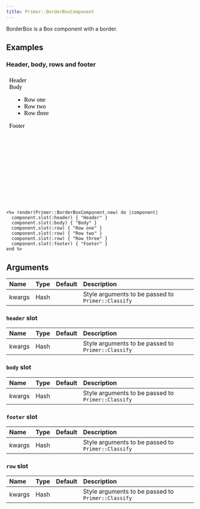 ```yaml
---
title: Primer::BorderBoxComponent
---
```


BorderBox is a Box component with a border.

## Examples

### Header, body, rows and footer

<iframe style="width: 100%; border: 0px; height: 350px;" srcdoc="<html><head><link href='https://unpkg.com/@primer/css/dist/primer.css' rel='stylesheet'></head><body><div class='Box '>    <div class='Box-header '>      Header</div>    <div class='Box-body '>      Body</div>    <ul>        <li class='Box-row '>          Row one</li>        <li class='Box-row '>          Row two</li>        <li class='Box-row '>          Row three</li>    </ul>    <div class='Box-footer '>      Footer</div></div></body></html>"></iframe>

```erb
<%= render(Primer::BorderBoxComponent.new) do |component|
  component.slot(:header) { "Header" }
  component.slot(:body) { "Body" }
  component.slot(:row) { "Row one" }
  component.slot(:row) { "Row two" }
  component.slot(:row) { "Row three" }
  component.slot(:footer) { "Footer" }
end %>
```

## Arguments

| Name | Type | Default | Description |
| :- | :- | :-: | :- |
| kwargs | Hash |  | Style arguments to be passed to `Primer::Classify` |
### `header` slot

| Name | Type | Default | Description |
| :- | :- | :-: | :- |
| kwargs | Hash |  | Style arguments to be passed to `Primer::Classify` |
### `body` slot

| Name | Type | Default | Description |
| :- | :- | :-: | :- |
| kwargs | Hash |  | Style arguments to be passed to `Primer::Classify` |
### `footer` slot

| Name | Type | Default | Description |
| :- | :- | :-: | :- |
| kwargs | Hash |  | Style arguments to be passed to `Primer::Classify` |
### `row` slot

| Name | Type | Default | Description |
| :- | :- | :-: | :- |
| kwargs | Hash |  | Style arguments to be passed to `Primer::Classify` |
